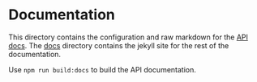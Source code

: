 # Documentation

This directory contains the configuration and raw markdown for the [API docs](https://webex.github.io/spark-js-sdk/api/). The [docs](./docs) directory contains the jekyll site for the rest of the documentation.

Use `npm run build:docs` to build the API documentation.

